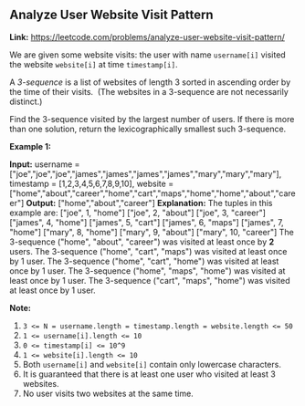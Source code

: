 ﻿## Analyze User Website Visit Pattern

**Link:** https://leetcode.com/problems/analyze-user-website-visit-pattern/

We are given some website visits: the user with name `username[i]` visited the website `website[i]` at time `timestamp[i]`.

A _3-sequence_ is a list of websites of length 3 sorted in ascending order by the time of their visits.  (The websites in a 3-sequence are not necessarily distinct.)

Find the 3-sequence visited by the largest number of users. If there is more than one solution, return the lexicographically smallest such 3-sequence.

**Example 1:**

**Input:** username = \["joe","joe","joe","james","james","james","james","mary","mary","mary"\], timestamp = \[1,2,3,4,5,6,7,8,9,10\], website = \["home","about","career","home","cart","maps","home","home","about","career"\]
**Output:** \["home","about","career"\]
**Explanation:** 
The tuples in this example are:
\["joe", 1, "home"\]
\["joe", 2, "about"\]
\["joe", 3, "career"\]
\["james", 4, "home"\]
\["james", 5, "cart"\]
\["james", 6, "maps"\]
\["james", 7, "home"\]
\["mary", 8, "home"\]
\["mary", 9, "about"\]
\["mary", 10, "career"\]
The 3-sequence ("home", "about", "career") was visited at least once by **2** users.
The 3-sequence ("home", "cart", "maps") was visited at least once by 1 user.
The 3-sequence ("home", "cart", "home") was visited at least once by 1 user.
The 3-sequence ("home", "maps", "home") was visited at least once by 1 user.
The 3-sequence ("cart", "maps", "home") was visited at least once by 1 user.

**Note:**

1.  `3 <= N = username.length = timestamp.length = website.length <= 50`
2.  `1 <= username[i].length <= 10`
3.  `0 <= timestamp[i] <= 10^9`
4.  `1 <= website[i].length <= 10`
5.  Both `username[i]` and `website[i]` contain only lowercase characters.
6.  It is guaranteed that there is at least one user who visited at least 3 websites.
7.  No user visits two websites at the same time.